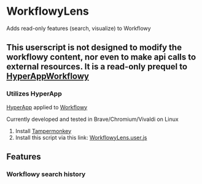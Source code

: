 # WorkflowyLens
Adds read-only features (search, visualize) to Workflowy

## This userscript is not designed to modify the workflowy content, nor even to make api calls to external resources. It is a read-only prequel to [HyperAppWorkflowy](https://github.com/markfirmware/HyperAppWorkfloy#readme)

### Utilizes HyperApp
[HyperApp](https://github.com/jorgebucaran/hyperapp#readme) applied to [Workflowy](https://workflowy.com/features/)

Currently developed and tested in Brave/Chromium/Vivaldi on Linux

1. Install [Tampermonkey](https://www.tampermonkey.net/)
2. Install this script via this link: [WorkflowyLens.user.js](https://github.com/markfirmware/WorkflowyLens/raw/master/WorkflowyLens.user.js)

## Features

### Workflowy search history
